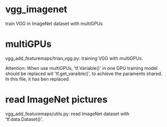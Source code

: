 # vgg_imagenet
train VGG in ImageNet dataset with multiGPUs



# multiGPUs
vgg_add_featuremaps/trian_vgg.py: training VGG with multiGPUs.

Attention:
  When use multiGPUs, 'tf.Variable()' in one GPU training model should be replaced wit 'tf.get_varaible()', to achieve the paraments shared. In this file, it has ben replaced.

# read ImageNet pictures
vgg_add_featuremaps/utils.py: read ImageNet dataset with 'tf.data.Dataset()'.

